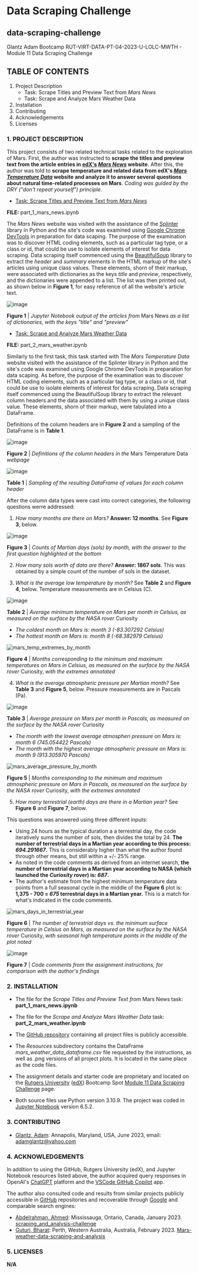 # Data Scraping Challenge

## data-scraping-challenge
Glantz Adam Bootcamp RUT-VIRT-DATA-PT-04-2023-U-LOLC-MWTH - Module 11 Data Scraping Challenge

## TABLE OF CONTENTS

1. Project Description
   - Task: Scrape Titles and Preview Text from *Mars News*
   - Task: Scrape and Analyze Mars Weather Data
2. Installation
3. Contributing
4. Acknowledgements
5. Licenses

### 1. PROJECT DESCRIPTION

This project consists of two related technical tasks related to the exploration of Mars. First, the author was instructed to **scrape the titles and preview text from the article entries in [edX's](https://www.edx.org/) _[Mars News](https://static.bc-edx.com/data/web/mars_news/index.html)_ website**. After this, the author was told to **scrape temperature and related data from edX's [_Mars Temperature Data_](https://static.bc-edx.com/data/web/mars_facts/temperature.html) website and analyze it to answer several questions about natural time-related processes on Mars**. *Coding was guided by the DRY ("don't repeat yourself") principle.*

- [Task: Scrape Titles and Preview Text from *Mars News*](https://courses.bootcampspot.com/courses/3337/assignments/54002?module_item_id=961399)

**FILE:** part_1_mars_news.ipynb

The *Mars News* website was visited with the assistance of the [Splinter](https://splinter.readthedocs.io/en/latest/) library in Python and the site's code was examined using [Google Chrome DevTools](https://developer.chrome.com/docs/devtools/) in preparation for data scaping. The purpose of the examination was to discover HTML coding elements, such as a particular tag type, or a class or id, that could be use to isolate elements of interest for data scraping. Data scraping itself commenced using the [BeautifulSoup](https://realpython.com/beautiful-soup-web-scraper-python/) library to extract the *header* and *summary* elements in the HTML markup of the site's articles using unique class values. These elements, shorn of their markup, were associated with dictionaries as the keys *title* and *preview*, respectively, and the dictionaries were appended to a list. The list was then printed out, as shown below in **Figure 1**, for easy reference of all the website's article text.

![image](https://github.com/aglantzrbc/data-scraping-challenge/assets/127694342/51171e03-0b84-4e12-b117-09f776fee8f6)

**Figure 1** | *Jupyter Notebook output of the articles from* Mars News *as a list of dictionaries, with the keys "title" and "preview"*

- [Task: Scrape and Analyze Mars Weather Data](https://courses.bootcampspot.com/courses/3337/assignments/54002?module_item_id=961399)

**FILE:** part_2_mars_weather.ipynb

Similarly to the first task, this task started with The *Mars Temperature Data* website visited with the assistance of the Splinter library in Python and the site's code was examined using Google Chrome DevTools in preparation for data scaping. As before, the purpose of the examination was to discover HTML coding elements, such as a particular tag type, or a class or id, that could be use to isolate elements of interest for data scraping. Data scraping itself commenced using the BeautifulSoup library to extract the relevant column headers and the data associated with them by using a unique class value. These elements, shorn of their markup, were tabulated into a DataFrame.

Definitions of the column headers are in **Figure 2** and a sampling of the DataFrame is in **Table 1**.

![image](https://github.com/aglantzrbc/data-scraping-challenge/assets/127694342/a99a47ec-2f5a-4d12-9457-6ed836e0c049)

**Figure 2** | *Definitions of the column headers in the* Mars Temperature Data *webpage*

![image](https://github.com/aglantzrbc/data-scraping-challenge/assets/127694342/5048eaac-cfd1-446a-aebe-6886f6ab6bc8)

**Table 1** | *Sampling of the resulting DataFrame of values for each column header*

After the column data types were cast into correct categories, the following questions werre addressed:

1. *How many months are there on Mars?* **Answer: 12 months**. See **Figure 3**, below.

![image](https://github.com/aglantzrbc/data-scraping-challenge/assets/127694342/ed7ff136-b210-4a9e-8c4e-0109a3d50f0d)

**Figure 3** | *Counts of Martian days (sols) by month, with the answer to the first question highlighted at the bottom*

2. *How many sols worth of data are there?* **Answer: 1867 sols**. This was obtained by a simple count of the number of sols in the dataset.
   
3. *What is the average low temperature by month?* See **Table 2** and **Figure 4**, below. Temperature measurements are in Celsius (C).

![image](https://github.com/aglantzrbc/data-scraping-challenge/assets/127694342/c990b4d3-9295-486e-b30f-ada6772aed88)

**Table 2** | *Average minimum temperature on Mars per month in Celsius, as measured on the surface by the NASA rover* Curiosity

- *The coldest month on Mars is: month 3 (-83.307292 Celsius)*
- *The hottest month on Mars is: month 8 (-68.382979 Celsius)*

![mars_temp_extremes_by_month](https://github.com/aglantzrbc/data-scraping-challenge/assets/127694342/3bf8f117-9d22-4cd7-a0f2-ca6351c2ea26)

**Figure 4** | *Months corresponding to the minimum and maximum temperatures on Mars in Celsius, as measured on the surface by the NASA rover* Curiosity, *with the extremes annotated*

4. *What is the average atmospheric pressure per Martian month?* See **Table 3** and **Figure 5**, below. Pressure measurements are in Pascals (Pa).

![image](https://github.com/aglantzrbc/data-scraping-challenge/assets/127694342/12808553-d308-4606-9187-0c0c79b50053)

**Table 3** | *Average pressure on Mars per month in Pascals, as measured on the surface by the NASA rover* Curiosity

- *The month with the lowest average atmospheri pressure on Mars is: month 6 (745.054422 Pascals)*
- *The month with the highest average atmospheric pressure on Mars is: month 9 (913.305970 Pascals)*

![mars_average_pressure_by_month](https://github.com/aglantzrbc/data-scraping-challenge/assets/127694342/4bfd6f1e-3f25-4bc9-8671-eb75a1878f47)

**Figure 5** | *Months corresponding to the minimum and maximum atmospheric pressure on Mars in Pascals, as measured on the surface by the NASA rover* Curiosity, *with the extremes annotated*

5. *How many terrestrial (earth) days are there in a Martian year?* See **Figure 6** and **Figure 7**, below.

This questions was answered using three different inputs:

- Using 24 hours as the typical duration a a terrestrial day, the code iteratively sums the number of sols, then divides the total by 24. **The number of terrestrial days in a Martian year according to this process: _694.291667_.** This is considerably higher than what the author found through other means, but still within a +/- 25% range.
- As noted in the code comments as derived from an internet search, **the number of terrestrial days in a Martian year according to NASA (which launched the *Curiosity* rover) is: _687_.**
- The author's estimate from the highest minimum temperature data points from a full seasonal cycle in the middle of the **Figure 6** plot is: **1,375 - 700 = _675_ terrestrial days in a Martian year.** This is a match for what's indicated in the code comments.

![mars_days_in_terrestrial_year](https://github.com/aglantzrbc/data-scraping-challenge/assets/127694342/c28c146d-3955-4aac-9be9-2fe9ff621095)

**Figure 6** | *The number of terrestrial days vs. the minimum surface temperature in Celsius on Mars, as measured on the surface by the NASA rover* Curiosity, *with seasonal high temperature points in the middle of the plot noted*

![image](https://github.com/aglantzrbc/data-scraping-challenge/assets/127694342/eacb0116-c824-475d-bfe9-4cf560e925df)

**Figure 7** | *Code comments from the assignment instructions, for comparison with the author's findings*

### 2. INSTALLATION

- The file for the *Scrape Titles and Preview Text from* Mars News task: **part_1_mars_news.ipynb**
- The file for the *Scrape and Analyze Mars Weather Data* task: **part_2_mars_weather.ipynb**

- The [GitHub repository](https://github.com/aglantzrbc/data-scraping-challenge) containing all project files is publicly accessible.
- The *Resources* subdirectory contains the DataFrame *mars_weather_data_dataframe.csv* file requested by the instructions, as well as .png versions of all project plots. It is located in the same place as the code files.
- The assignment details and starter code are proprietary and located on the [Rutgers University](https://www.rutgers.edu/) ([edX](https://www.edx.org/)) Bootcamp Spot [Module 11 Data Scraping Challenge](https://courses.bootcampspot.com/courses/3337/assignments/54002?module_item_id=961399) page.
- Both source files use Python version 3.10.9. The project was coded in [Jupyter Notebook](https://jupyter-notebook.readthedocs.io/en/stable/) version 6.5.2.

### 3. CONTRIBUTING

- [Glantz, Adam](https://www.linkedin.com/in/adam-glantz/): Annapolis, Maryland, USA, June 2023, email: adamglantz@yahoo.com

### 4. ACKNOWLEDGEMENTS

In addition to using the GitHub, Rutgers University (edX), and Jupyter Notebook resources listed above, the author acquired query responses in OpenAI's [ChatGPT](https://chat.openai.com/) platform and the [VSCode GitHub Copilot](https://github.com/features/copilot) app.

The author also consulted code and results from similar projects publicly accessible in [GitHub](https://github.com/) repositories and recoverable through [Google](https://www.google.com/) and comparable search engines:

- [Abdelrahman, Ahmed](https://www.linkedin.com/in/ahmadhha/): Mississauga, Ontario, Canada, January 2023. [scraping_and_analysis-challenge](https://github.com/Ahmadhha/scraping_and_analysis-challenge)
- [Guturi, Bharat](www.linkedin.com/in/bharat-guturi): Perth, Western Australia, Australia, February 2023. [Mars-weather-data-scraping-and-analysis](https://github.com/BharatGuturi/Mars-weather-data-scraping-and-analysis)

### 5. LICENSES

**N/A**


